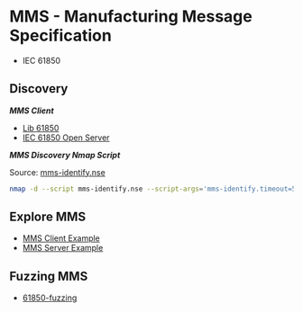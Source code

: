 # MMS - Manufacturing Message Specification

* IEC 61850

## Discovery

***MMS Client***

* [Lib 61850](https://github.com/mz-automation/libiec61850)
* [IEC 61850 Open Server](https://github.com/robidev/iec61850_open_server)

***MMS Discovery Nmap Script***

Source: [mms-identify.nse](https://github.com/atimorin/scada-tools/blob/master/mms-identify.nse)

```bash
nmap -d --script mms-identify.nse --script-args='mms-identify.timeout=500' -p 102 <target_host>
```

## Explore MMS

* [MMS Client Example](https://libiec61850.com/documentation/iec-61850-client-tutorial/)
* [MMS Server Example](https://libiec61850.com/documentation/iec-61850-server-tutorial/)

## Fuzzing MMS

* [61850-fuzzing](https://github.com/fkie-cad/61850-fuzzing)
